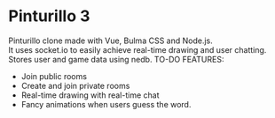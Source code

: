 # Pinturillo 3

Pinturillo clone made with Vue, Bulma CSS and Node.js.  
It uses socket.io to easily achieve real-time drawing and user chatting. 
Stores user and game data using nedb.
TO-DO FEATURES:
- Join public rooms
- Create and join private rooms
- Real-time drawing with real-time chat
- Fancy animations when users guess the word.



